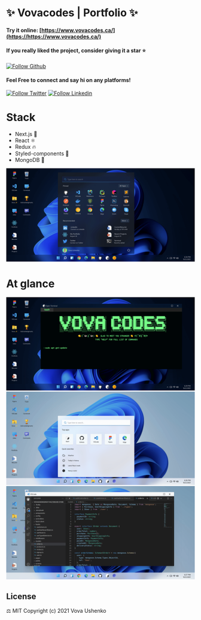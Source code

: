 # ✨ Vovacodes | Portfolio ✨

#### Try it online: [https://www.vovacodes.ca/](https://https://www.vovacodes.ca/)

#### If you really liked the project, consider giving it a star ⭐

[![Follow Github](https://img.shields.io/github/followers/vovaushenko.svg?style=social&label=Follow&maxAge=2592000)](https://github.com/vovaushenko)

#### Feel Free to connect and say hi on any platforms!

[![Follow Twitter](https://img.shields.io/badge/Twitter-1DA1F2?style=for-the-badge&logo=twitter&logoColor=white)](https://twitter.com/vova_ush)
[![Follow Linkedin](https://img.shields.io/badge/LinkedIn-0077B5?style=for-the-badge&logo=linkedin&logoColor=white)](https://www.linkedin.com/in/vovau/)

# Stack

- Next.js 🚀
- React ⚛
- Redux 🔥
- Styled-components 💅
- MongoDB 🍃

![home](./public/about/5.png)

# At glance

![home](./public/about/4.png)
![home](./public/about/2.png)
![home](./public/about/3.png)

## License

⚖️ MIT Copyright (c) 2021 Vova Ushenko
